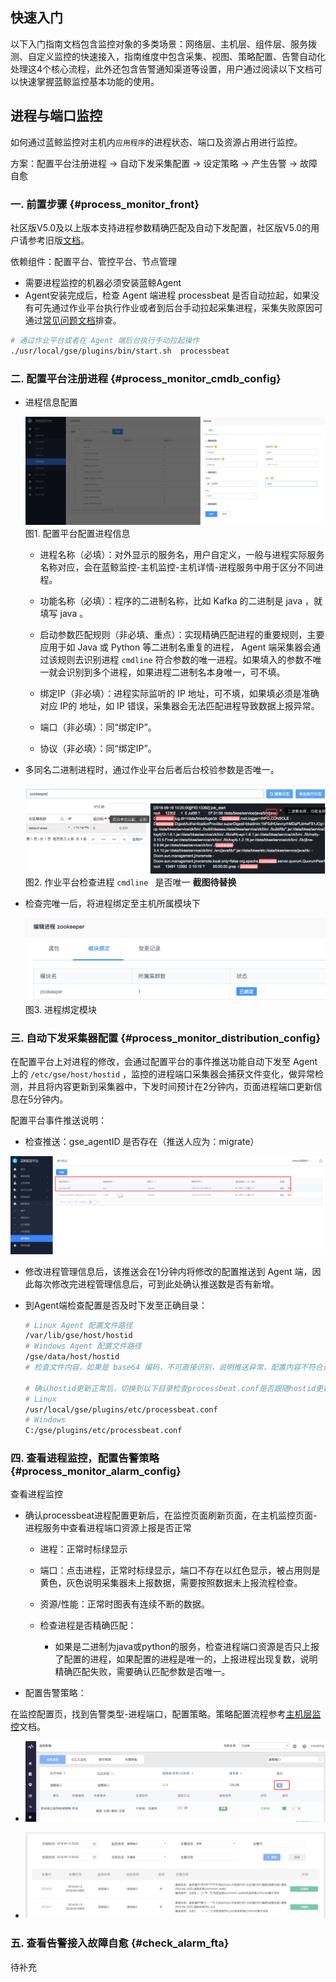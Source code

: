 ## 快速入门

以下入门指南文档包含监控对象的多类场景：网络层、主机层、组件层、服务拨测、自定义监控的快速接入，指南维度中包含采集、视图、策略配置、告警自动化处理这4个核心流程，此外还包含告警通知渠道等设置，用户通过阅读以下文档可以快速掌握蓝鲸监控基本功能的使用。
## 进程与端口监控

如何通过蓝鲸监控对主机内`应用程序`的进程状态、端口及资源占用进行监控。

方案：配置平台注册进程 → 自动下发采集配置 → 设定策略  → 产生告警 → 故障自愈

### 一. 前置步骤 {#process_monitor_front}

社区版V5.0及以上版本支持进程参数精确匹配及自动下发配置，社区版V5.0的用户请参考旧版[文档]()。

依赖组件：配置平台、管控平台、节点管理

- 需要进程监控的机器必须安装蓝鲸Agent
- Agent安装完成后，检查 Agent 端进程 processbeat 是否自动拉起，如果没有可先通过作业平台执行作业或者到后台手动拉起采集进程，采集失败原因可通过[常见问题文档]()排查。

```bash
# 通过作业平台或者在 Agent 端后台执行手动拉起操作
./usr/local/gse/plugins/bin/start.sh  processbeat
```

### 二. 配置平台注册进程 {#process_monitor_cmdb_config}

- 进程信息配置

  ![](../media/process_monitor_cmdb_config.png)
  图1. 配置平台配置进程信息

  - 进程名称（必填）：对外显示的服务名，用户自定义，一般与进程实际服务名称对应，会在蓝鲸监控-主机监控-主机详情-进程服务中用于区分不同进程。

  - 功能名称（必填）：程序的二进制名称，比如 Kafka 的二进制是 java ，就填写 java 。

  - 启动参数匹配规则（非必填、重点）：实现精确匹配进程的重要规则，主要应用于如 Java 或 Python 等二进制名重复的进程， Agent 端采集器会通过该规则去识别进程 `cmdline` 符合参数的唯一进程。如果填入的参数不唯一就会识别到多个进程，如果进程二进制名本身唯一，可不填。

  - 绑定IP（非必填）：进程实际监听的 IP 地址，可不填，如果填必须是准确对应 IP的 地址，如 IP 错误，采集器会无法匹配进程导致数据上报异常。

  - 端口（非必填）：同“绑定IP”。

  - 协议（非必填）：同“绑定IP”。

- 多同名二进制进程时，通过作业平台后者后台校验参数是否唯一。

  ![](../media/15372540828019.jpg)
  图2. 作业平台检查进程 `cmdline ` 是否唯一 **截图待替换**

- 检查完唯一后，将进程绑定至主机所属模块下

  ![](../media/15372541510652.jpg)
  图3. 进程绑定模块

### 三. 自动下发采集器配置 {#process_monitor_distribution_config}

在配置平台上对进程的修改，会通过配置平台的事件推送功能自动下发至 Agent 上的 `/etc/gse/host/hostid` ，监控的进程端口采集器会捕获文件变化，做异常检测，并且将内容更新到采集器中，下发时间预计在2分钟内，页面进程端口更新信息在5分钟内。

配置平台事件推送说明：

  - 检查推送：gse_agentID 是否存在（推送人应为：migrate）

  ![](../media/process_monitor_cmdb_gse_push.png)

  - 修改进程管理信息后，该推送会在1分钟内将修改的配置推送到 Agent 端，因此每次修改完进程管理信息后，可到此处确认推送数是否有新增。

  - 到Agent端检查配置是否及时下发至正确目录：

    ```bash
    # Linux Agent 配置文件路径
    /var/lib/gse/host/hostid
    # Windows Agent 配置文件路径
    /gse/data/host/hostid
    # 检查文件内容，如果是 base64 编码，不可直接识别，说明推送异常，配置内容不符合进程管理页面的配置内容或者推送时间超过3分钟说明推送异常

    # 确认hostid更新正常后，切换到以下目录检查processbeat.conf是否跟随hostid更新配置内容
    # Linux
    /usr/local/gse/plugins/etc/processbeat.conf
    # Windows
    C:/gse/plugins/etc/processbeat.conf
    ```

### 四. 查看进程监控，配置告警策略 {#process_monitor_alarm_config}

查看进程监控

  - 确认processbeat进程配置更新后，在监控页面刷新页面，在主机监控页面-进程服务中查看进程端口资源上报是否正常

      - 进程：正常时标绿显示

      - 端口：点击进程，正常时标绿显示，端口不存在以红色显示，被占用则是黄色，灰色说明采集器未上报数据，需要按照数据未上报流程检查。

      - 资源/性能：正常时图表有连续不断的数据。

      - 检查进程是否精确匹配：
        - 如果是二进制为java或python的服务，检查进程端口资源是否只上报了配置的进程，如果配置的进程是唯一的，上报进程出现复数，说明精确匹配失败，需要确认匹配参数是否唯一。

- 配置告警策略：

在监控配置页，找到告警类型-进程端口，配置策略。策略配置流程参考[主机层监控]()文档。

  - ![](../media/15372515049194.jpg)

  - ![](../media/15372522856813.jpg)

### 五. 查看告警接入故障自愈 {#check_alarm_fta}

待补充
